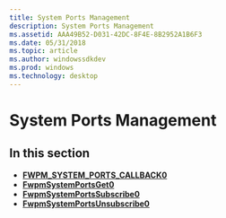 ```yaml
---
title: System Ports Management
description: System Ports Management
ms.assetid: AAA49B52-D031-42DC-8F4E-8B2952A1B6F3
ms.date: 05/31/2018
ms.topic: article
ms.author: windowssdkdev
ms.prod: windows
ms.technology: desktop
---
```


# System Ports Management

## In this section

-   [**FWPM\_SYSTEM\_PORTS\_CALLBACK0**](/windows/win32/Fwpmu/nc-fwpmu-fwpm_system_ports_callback0?branch=master)
-   [**FwpmSystemPortsGet0**](/windows/win32/Fwpmu/nf-fwpmu-fwpmsystemportsget0?branch=master)
-   [**FwpmSystemPortsSubscribe0**](/windows/win32/Fwpmu/nf-fwpmu-fwpmsystemportssubscribe0?branch=master)
-   [**FwpmSystemPortsUnsubscribe0**](/windows/win32/Fwpmu/nf-fwpmu-fwpmsystemportsunsubscribe0?branch=master)

 

 




